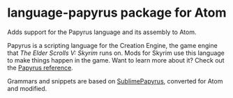 # language-papyrus package for Atom

Adds support for the Papyrus language and its assembly to Atom.

Papyrus is a scripting language for the Creation Engine, the game engine that *The Elder Scrolls V: Skyrim* runs on.
Mods for Skyrim use this language to make things happen in the game.
Want to learn more about it?
Check out the [Papyrus reference](http://www.creationkit.com/Category:Papyrus).

Grammars and snippets are based on [SublimePapyrus](https://github.com/Kapiainen/SublimePapyrus), converted for Atom and modified.
